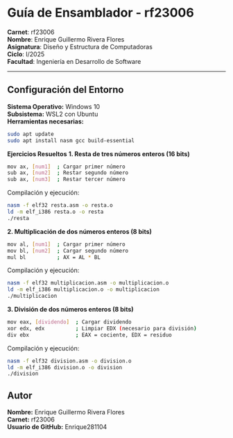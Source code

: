 # Guía de Ensamblador - rf23006

**Carnet**: rf23006  
**Nombre**: Enrique Guillermo Rivera Flores  
**Asignatura**: Diseño y Estructura de Computadoras  
**Ciclo**: I/2025  
**Facultad**: Ingeniería en Desarrollo de Software  

---

## Configuración del Entorno

**Sistema Operativo:** Windows 10  
**Subsistema:** WSL2 con Ubuntu  
**Herramientas necesarias:**

```bash
sudo apt update
sudo apt install nasm gcc build-essential
```

**Ejercicios Resueltos**
**1. Resta de tres números enteros (16 bits)**

```bash
mov ax, [num1]  ; Cargar primer número  
sub ax, [num2]  ; Restar segundo número  
sub ax, [num3]  ; Restar tercer número  
```

Compilación y ejecución:
```bash
nasm -f elf32 resta.asm -o resta.o
ld -m elf_i386 resta.o -o resta
./resta
```

**2. Multiplicación de dos números enteros (8 bits)**

```bash
mov al, [num1]  ; Cargar primer número  
mov bl, [num2]  ; Cargar segundo número  
mul bl          ; AX = AL * BL  
```

Compilación y ejecución:
```bash
nasm -f elf32 multiplicacion.asm -o multiplicacion.o
ld -m elf_i386 multiplicacion.o -o multiplicacion
./multiplicacion
```

**3. División de dos números enteros (8 bits)**

```bash
mov eax, [dividendo]  ; Cargar dividendo  
xor edx, edx          ; Limpiar EDX (necesario para división)  
div ebx               ; EAX = cociente, EDX = residuo  
```

Compilación y ejecución:

```bash
nasm -f elf32 division.asm -o division.o
ld -m elf_i386 division.o -o division
./division
```

## Autor  
**Nombre:** Enrique Guillermo Rivera Flores  
**Carnet:** rf23006  
**Usuario de GitHub:** Enrique281104  
